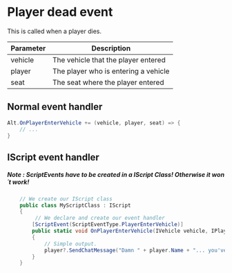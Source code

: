 # Player dead event

This is called when a player dies.

| Parameter | Description  |
|-----------|--------------|
| vehicle   | The vehicle that the player entered |
| player    | The player who is entering a vehicle |
| seat      | The seat where the player entered |

## Normal event handler

```csharp
Alt.OnPlayerEnterVehicle += (vehicle, player, seat) => {
    // ...
}
```

## IScript event handler

##### Note : ScriptEvents have to be created in a IScript Class! Otherwise it won´t work!

```csharp 
    // We create our IScript class
    public class MyScriptClass : IScript
    {
         // We declare and create our event handler
        [ScriptEvent(ScriptEventType.PlayerEnterVehicle)]
        public static void OnPlayerEnterVehicle(IVehicle vehicle, IPlayer player, byte seat)
        {
            // Simple output.
            player?.SendChatMessage("Damn " + player.Name + "... you've entered a " + (VehicleModel)vehicle?.Model);
        }
    }
```
